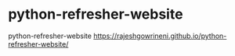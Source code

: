 # python-refresher-website
python-refresher-website
https://rajeshgowrineni.github.io/python-refresher-website/

